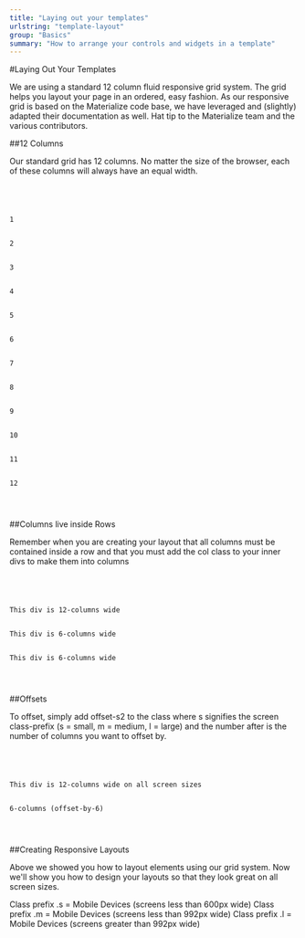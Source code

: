 ```yaml
---
title: "Laying out your templates"
urlstring: "template-layout"
group: "Basics"
summary: "How to arrange your controls and widgets in a template"
---
```




#Laying Out Your Templates

We are using a standard 12 column fluid responsive grid system. The grid helps you layout your page in an ordered, easy fashion. As our responsive grid is based on the Materialize code base, we have leveraged and (slightly) adapted their documentation as well. Hat tip to the Materialize team and the various contributors.

##12 Columns

Our standard grid has 12 columns. No matter the size of the browser, each of these columns will always have an equal width.

<code>
  <div class="row">
    <div class="col s1">1</div>
    <div class="col s1">2</div>
    <div class="col s1">3</div>
    <div class="col s1">4</div>
    <div class="col s1">5</div>
    <div class="col s1">6</div>
    <div class="col s1">7</div>
    <div class="col s1">8</div>
    <div class="col s1">9</div>
    <div class="col s1">10</div>
    <div class="col s1">11</div>
    <div class="col s1">12</div>
  </div>
</code>

##Columns live inside Rows

Remember when you are creating your layout that all columns must be contained inside a row and that you must add the col class to your inner divs to make them into columns

<code>
  <div class="row">
    <div class="col s12">This div is 12-columns wide</div>
    <div class="col s6">This div is 6-columns wide</div>
    <div class="col s6">This div is 6-columns wide</div>
  </div>
</code>

##Offsets

To offset, simply add offset-s2 to the class where s signifies the screen class-prefix (s = small, m = medium, l = large) and the number after is the number of columns you want to offset by.

<code>
  <div class="row">
    <div class="col s12 grid-example"><span class="flow-text">This div is 12-columns wide on all screen sizes</span></div>
    <div class="col s6 offset-s6 grid-example"><span class="flow-text">6-columns (offset-by-6)</span></div>
  </div>
</code>

##Creating Responsive Layouts

Above we showed you how to layout elements using our grid system. Now we'll show you how to design your layouts so that they look great on all screen sizes.

Class prefix .s = Mobile Devices (screens less than 600px wide)
Class prefix .m = Mobile Devices (screens less than 992px wide)
Class prefix .l = Mobile Devices (screens greater than 992px wide)


